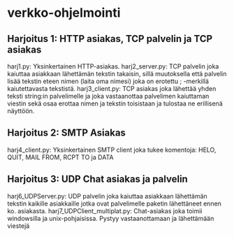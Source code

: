 # verkko-ohjelmointi

## Harjoitus 1: HTTP asiakas, TCP palvelin ja TCP asiakas 

harj1.py: Yksinkertainen HTTP-asiakas.
harj2_server.py: TCP palvelin joka kaiuttaa asiakkaan lähettämän tekstin takaisin, sillä muutoksella että palvelin lisää tekstin eteen nimen (laita oma nimesi) joka on erotettu ; -merkillä kaiutettavasta tekstistä.
harj3_client.py: TCP asiakas joka lähettää yhden teksti string:in palvelimelle ja joka vastaanottaa palvelimen kaiuttaman viestin sekä osaa erottaa nimen ja tekstin toisistaan ja tulostaa ne erillisenä näyttöön.

## Harjoitus 2: SMTP Asiakas

harj4_client.py: Yksinkertainen SMTP client joka tukee komentoja: HELO, QUIT, MAIL FROM, RCPT TO ja DATA

## Harjoitus 3: UDP Chat asiakas ja palvelin

harj6_UDPServer.py: UDP palvelin joka kaiuttaa asiakkaan lähettämän tekstin kaikille asiakkaille jotka ovat palvelimelle paketin lähettäneet ennen ko. asiakasta.
harj7_UDPClient_multiplat.py: Chat-asiakas joka toimii windowsilla ja unix-pohjaisissa. Pystyy vastaanottamaan ja lähettämään viestejä